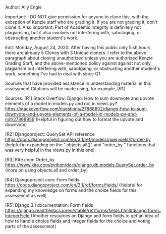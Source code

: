 Author: Ally Engle

Important: I DO NOT give permission for anyone to clone this, with the exception of Kenzie staff who are grading it. If you are not grading it, don't clone it.
Also important: Part of Academic Integrity is definitely not plagiarising, but it also involves not interfering with, sabotaging, or obstructing another student's work. 

Edit: Monday, August 24, 2020: After having this public only 5ish hours, there are already 5 Clones with 3 Unique cloners. I refer to the above paragraph about cloning unauthorized unless you are authorized Kenzie Grading Staff, and the above-mentioned policy against against not only plagiarism but interfering with, sabotgaing, or obstructing another student's work, something I've had to deal with since Q1.

Sources that have provided assistance in understanding material in this assessment
Citations will be made using, for example, [R1]

Sources:
[R1] Stack Overflow: Django: How to sum downvote and upvote elements of a model in models.py and not in views.py? <https://stackoverflow.com/questions/27868802/django-how-to-sum-downvote-and-upvote-elements-of-a-model-in-models-py-and-not/27868956> (Helpful in figuring out how to format the upvote and downvote)

[R2] Djangoproject: QuerySet API reference <https://docs.djangoproject.com/en/3.1/ref/models/querysets/#order-by> (helpful in expanding on the ".objects.all()" and "order_by " functions that was very helpful in the views.py in this one)

[R3] Kite.com: Order_by <https://www.kite.com/python/docs/django.db.models.QuerySet.order_by> (more on using objects.all and order_by)

[R4] Djangoproject.com: Form fields <https://docs.djangoproject.com/en/3.1/ref/forms/fields/> (Helpful for expanding my knowledge on forms and the choice fields for this assessemnt as well)

[R5] Django 3.1 documentation: Form fields <https://django.readthedocs.io/en/stable/ref/forms/fields.html#django.forms.IntegerField> (Another resources on Django and form fields to get an idea of how to handle choice fields and integer fields for the choice and voting parts of the assessment)


